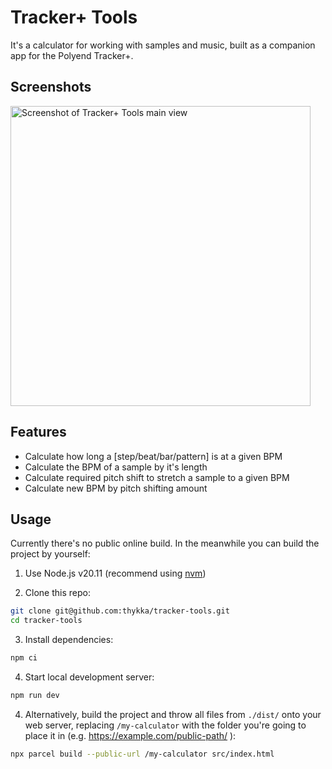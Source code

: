 # Tracker+ Tools

It's a calculator for working with samples and music, built as a companion app for the Polyend Tracker+.

## Screenshots
<img src="https://github.com/user-attachments/assets/77a7745b-1b95-4bd4-81da-aa69528e1903" alt="Screenshot of Tracker+ Tools main view" width="480" />

## Features

- Calculate how long a [step/beat/bar/pattern] is at a given BPM
- Calculate the BPM of a sample by it's length
- Calculate required pitch shift to stretch a sample to a given BPM
- Calculate new BPM by pitch shifting amount

## Usage

Currently there's no public online build. In the meanwhile you can build the project by yourself:

1. Use Node.js v20.11 (recommend using [nvm](https://github.com/nvm-sh/nvm))

3. Clone this repo:
```sh
git clone git@github.com:thykka/tracker-tools.git
cd tracker-tools
```

3. Install dependencies:
```sh
npm ci
```

4. Start local development server:
```sh
npm run dev
```
4. Alternatively, build the project and throw all files from `./dist/` onto your web server, replacing `/my-calculator` with the folder you're going to place it in (e.g. https://example.com/public-path/ ):
```sh
npx parcel build --public-url /my-calculator src/index.html
```
